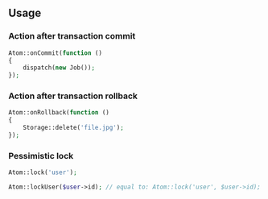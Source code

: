 ## Usage

### Action after transaction commit
```php
Atom::onCommit(function ()
{
    dispatch(new Job());
});
```


### Action after transaction rollback
```php
Atom::onRollback(function ()
{
    Storage::delete('file.jpg');
});
```


### Pessimistic lock
```php
Atom::lock('user');
```

```php
Atom::lockUser($user->id); // equal to: Atom::lock('user', $user->id);
```
